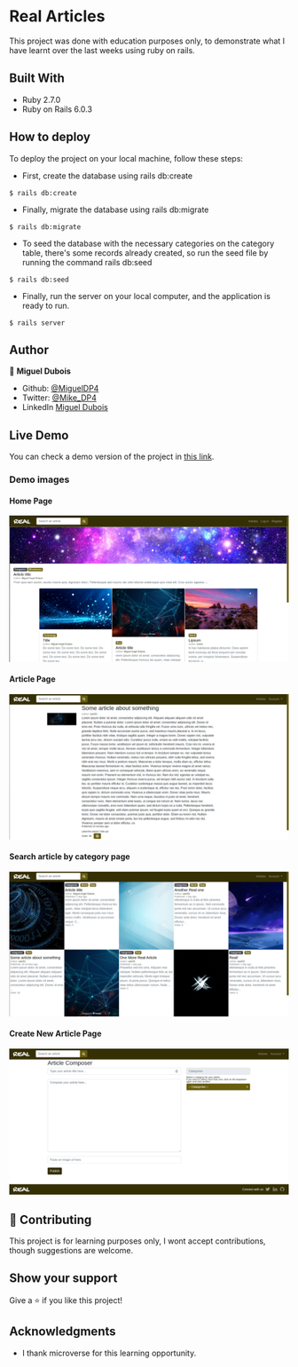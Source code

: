# Real Articles

This project was done with education purposes only, to demonstrate what I have learnt over the last weeks using ruby on rails.

## Built With

- Ruby 2.7.0
- Ruby on Rails 6.0.3

## How to deploy

To deploy the project on your local machine, follow these steps:

- First, create the database using rails db:create
```
$ rails db:create 
```
- Finally, migrate the database using rails db:migrate
```
$ rails db:migrate 
```
- To seed the database with the necessary categories on the category table, there's some records already created, so run the seed file by running the command rails db:seed
```
$ rails db:seed 
```
- Finally, run the server on your local computer, and the application is ready to run.
```
$ rails server
```

## Author

👤 **Miguel Dubois**

- Github: [@MiguelDP4](https://github.com/MiguelDP4)
- Twitter: [@Mike_DP4](https://twitter.com/Mike_DP4)
- LinkedIn [Miguel Dubois](https://www.linkedin.com/in/miguel-angel-dubois)

## Live Demo

You can check a demo version of the project in [this link](https://real-articles-demo.herokuapp.com/).

### Demo images

#### Home Page

![](app/assets/images/demo/home-page.png)

#### Article Page

![](app/assets/images/demo/article-page.png)

#### Search article by category page

![](app/assets/images/demo/search-article-by-category.png)

#### Create New Article Page

![](app/assets/images/demo/new-article-page.png)

## 🤝 Contributing

This project is for learning purposes only, I wont accept contributions, though suggestions are welcome.

## Show your support

Give a ⭐️ if you like this project!

## Acknowledgments

- I thank microverse for this learning opportunity.